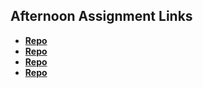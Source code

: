 ## Afternoon Assignment Links

* **[Repo](https://github.com/JeremyOlds/vue-playground)**
* **[Repo](https://github.com/JeremyOlds/<ASSIGNMENT_REPO>)**
* **[Repo](https://github.com/JeremyOlds/<ASSIGNMENT_REPO>)**
* **[Repo](https://github.com/JeremyOlds/<ASSIGNMENT_REPO>)**
